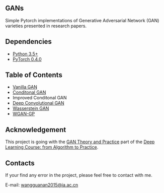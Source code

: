 ## GANs
Simple Pytorch implementations of Generative Adversarial Network (GAN) varieties presented in research papers.

## Dependencies
* [Python 3.5+](https://www.continuum.io/downloads)
* [PyTorch 0.4.0](http://pytorch.org/)

## Table of Contents
* [Vanilla GAN](https://arxiv.org/pdf/1406.2661.pdf)
* [Conditonal GAN](https://arxiv.org/pdf/1411.1784.pdf)
* Improved Conditonal GAN
* [Deep Convolutional GAN](https://arxiv.org/pdf/1511.06434.pdf)
* [Wasserstein GAN](https://arxiv.org/pdf/1701.07875.pdf)
* [WGAN-GP](https://arxiv.org/pdf/1704.00028.pdf)

## Acknowledgement
This project is going with the [GAN Theory and Practice](https://study.163.com/course/courseLearn.htm?courseId=1006498024&share=2&shareId=400000000681046#/learn/live?lessonId=1054160393&courseId=1006498024) part of the [Deep Learning Course: from Algorithm to Practice](https://study.163.com/course/courseMain.htm?share=2&shareId=400000000681046&courseId=1006498024&_trace_c_p_k2_=d197343763ee421eae96c4cdb1b129cb).

## Contacts
If your find any error in the project, please feel free to contact with me.

E-mail: wangguanan2015@ia.ac.cn


